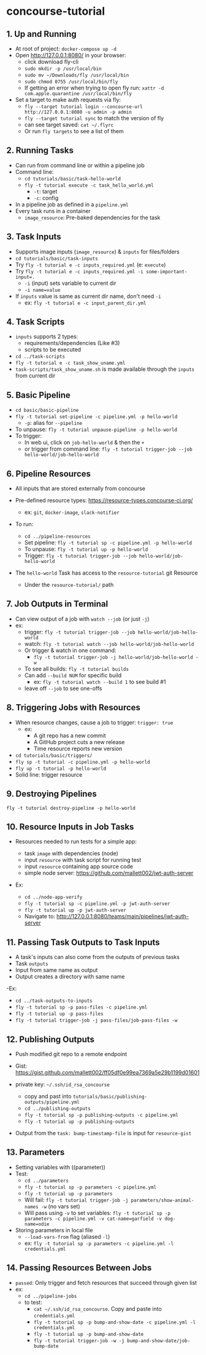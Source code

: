 # concourse-tutorial

## 1. Up and Running
- At root of project: `docker-compose up -d`
- Open http://127.0.0.1:8080/ in your browser:
    -  click download fly-cli
    - `sudo mkdir -p /usr/local/bin`
    - `sudo mv ~/Downloads/fly /usr/local/bin`
    - `sudo chmod 0755 /usr/local/bin/fly`
    - If getting an error when trying to open fly run: `xattr -d com.apple.quarantine /usr/local/bin/fly`
- Set a target to make auth requests via fly:
    - `fly --target tutorial login --concourse-url http://127.0.0.1:8080 -u admin -p admin`
    - `fly --target tutorial sync` to match the version of fly
    - can see target saved: `cat ~/.flyrc`
    - Or run `fly targets` to see a list of them

## 2. Running Tasks
- Can run from command line or within a pipeline job
- Command line:
    - `cd tutorials/basic/task-hello-world`
    - `fly -t tutorial execute -c task_hello_world.yml`
        - `-t`: target
        - `-c`: config
- In a pipeline job as defined in a `pipeline.yml`
- Every task runs in a container
    - `image_resource`: Pre-baked dependencies for the task

## 3. Task Inputs
- Supports image inputs (`image_resource`) & `inputs` for files/folders
- `cd tutorials/basic/task-inputs`
- Try `fly -t tutorial e -c inputs_required.yml` (e: `execute`)
- Try `fly -t tutorial e -c inputs_required.yml -i some-important-input=.`
    - `-i` (input) sets variable to current dir
    - `-i name=value`
- If `inputs` value is same as current dir name, don't need `-i`
    - ex: `fly -t tutorial e -c input_parent_dir.yml`

## 4. Task Scripts
- `inputs` supports 2 types:
    - requirements/dependencies (Like #3)
    - scripts to be executed
- `cd ../task-scripts`
- `fly -t tutorial e -c task_show_uname.yml`
- `task-scripts/task_show_uname.sh` is made available through the `inputs` from current dir

## 5. Basic Pipeline
- `cd basic/basic-pipeline`
- `fly -t tutorial set-pipeline -c pipeline.yml -p hello-world`
    - `-p`: alias for `--pipeline`
- To unpause: `fly -t tutorial unpause-pipeline -p hello-world`
- To trigger:
  - In web ui, click on `job-hello-world` & then the `+`
  - or trigger from command line: `fly -t tutorial trigger-job --job hello-world/job-hello-world`

## 6. Pipeline Resources
- All inputs that are stored externally from concourse
- Pre-defined resource types: https://resource-types.concourse-ci.org/
    - ex: `git`, `docker-image`, `slack-notifier`

- To run:
    - `cd ../pipeline-resources`
    - Set pipeline: `fly -t tutorial sp -c pipeline.yml -p hello-world`
    - To unpause: `fly -t tutorial up -p hello-world`
    - Trigger: `fly -t tutorial trigger-job --job hello-world/job-hello-world`

- The `hello-world` Task has access to the `resource-tutorial` git Resource
    - Under the `resource-tutorial/` path

## 7. Job Outputs in Terminal
- Can view output of a job with `watch --job` (or just `-j`)
- ex: 
    - trigger: `fly -t tutorial trigger-job --job hello-world/job-hello-world`
    - watch: `fly -t tutorial watch --job hello-world/job-hello-world`
    - Or trigger & watch in one command:
        - `fly -t tutorial trigger-job -j hello-world/job-hello-world -w`
    - To see all builds: `fly -t tutorial builds`
    - Can add `--build NUM` for specific build
        - ex: `fly -t tutorial watch --build 1` to see build #1
    - leave off `--job` to see one-offs

## 8. Triggering Jobs with Resources
- When resource changes, cause a job to trigger: `trigger: true`
    - ex:
        - A git repo has a new commit
        - A GitHub project cuts a new release
        - Time resource reports new version
- `cd tutorials/basic/triggers/`
- `fly sp -t tutorial -c pipeline.yml -p hello-world`
- `fly up -t tutorial -p hello-world`
- Solid line: trigger resource

## 9. Destroying Pipelines
`fly -t tutorial destroy-pipeline -p hello-world`

## 10. Resource Inputs in Job Tasks
- Resources needed to run tests for a simple app:
    - task `image` with dependencies (node)
    - input `resource` with task script for running test
    - input `resource` containing app source code
    - simple node server: https://github.com/mallett002/jwt-auth-server

- Ex:
    - `cd ../node-app-verify`
    - `fly -t tutorial sp -c pipeline.yml -p jwt-auth-server`
    - `fly -t tutorial up -p jwt-auth-server`
    - Navigate to: http://127.0.0.1:8080/teams/main/pipelines/jwt-auth-server
 
 ## 11. Passing Task Outputs to Task Inputs
- A task's inputs can also come from the outputs of previous tasks
- Task `outputs`
- Input from same name as output
- Output creates a directory with same name

-Ex:
   - `cd ../task-outputs-to-inputs`
   - `fly -t tutorial sp -p pass-files -c pipeline.yml`
   - `fly -t tutorial up -p pass-files`
   - `fly -t tutorial trigger-job -j pass-files/job-pass-files -w`
 
## 12. Publishing Outputs
- Push modified git repo to a remote endpoint
- Gist: https://gist.github.com/mallett002/ff05df0e99ea7369a5e29b1199d01601
- private key: `~/.ssh/id_rsa_concourse`
    - copy and past into `tutorials/basic/publishing-outputs/pipeline.yml`
    - `cd ../publishing-outputs`
    - `fly -t tutorial sp -p publishing-outputs -c pipeline.yml`
    - `fly -t tutorial up -p publishing-outputs`

- Output from the `task: bump-timestamp-file` is input for `resource-gist`

## 13. Parameters
- Setting variables with ((parameter))
- Test:
    - `cd ../parameters`
    - `fly -t tutorial sp -p parameters -c pipeline.yml`
    - `fly -t tutorial up -p parameters`
    - Will fail: `fly -t tutorial trigger-job -j parameters/show-animal-names -w` (no vars set)
    - Will pass using `-v` to set variables: `fly -t tutorial sp -p parameters -c pipeline.yml -v cat-name=garfield -v dog-name=odie`
- Storing parameters in local file
    - `--load-vars-from` flag (aliased `-l`)
    - ex: `fly -t tutorial sp -p parameters -c pipeline.yml -l credentials.yml`
<!-- Updating `publishing-outputs` pipeline:
    - `cd ../publishing-outputs`
    - `fly -t tutorial sp -p publishing-outputs -c pipeline-parameters.yml -l credentials.yml`
    - `fly -t tutorial up -p publishing-outputs`
    - `fly -t tutorial trigger-job -j publishing-outputs/job-bump-date` -->

## 14. Passing Resources Between Jobs
- `passed`: Only trigger and fetch resources that succeed through given list
- ex:
    - `cd ../pipeline-jobs`
    - to test:
        - `cat ~/.ssh/id_rsa_concourse`. Copy and paste into `credentials.yml`
        - `fly -t tutorial sp -p bump-and-show-date -c pipeline.yml -l credentials.yml`
        - `fly -t tutorial up -p bump-and-show-date`
        - `fly -t tutorial trigger-job -w -j bump-and-show-date/job-bump-date`
